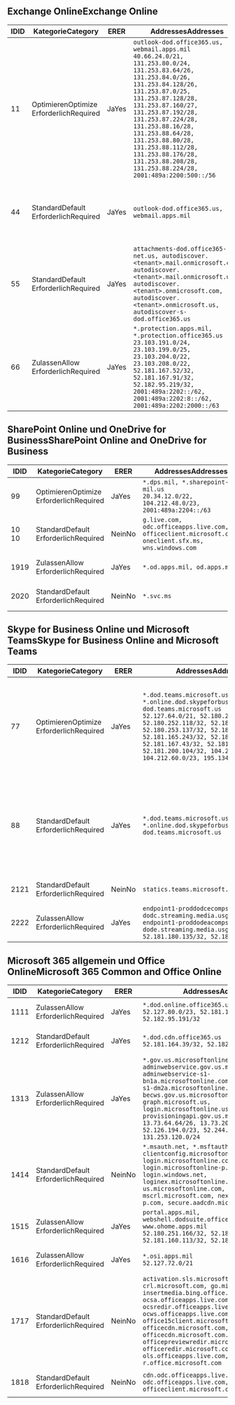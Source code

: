 <!--THIS FILE IS AUTOMATICALLY GENERATED. MANUAL CHANGES WILL BE OVERWRITTEN.-->
<!--Please contact the Office 365 Endpoints team with any questions.-->
<!--USGovDoD endpoints version 2019072900-->
<!--File generated 2019-07-29 11:00:16.1619-->

## <a name="exchange-online"></a><span data-ttu-id="0320b-101">Exchange Online</span><span class="sxs-lookup"><span data-stu-id="0320b-101">Exchange Online</span></span>

<span data-ttu-id="0320b-102">ID</span><span class="sxs-lookup"><span data-stu-id="0320b-102">ID</span></span> | <span data-ttu-id="0320b-103">Kategorie</span><span class="sxs-lookup"><span data-stu-id="0320b-103">Category</span></span> | <span data-ttu-id="0320b-104">ER</span><span class="sxs-lookup"><span data-stu-id="0320b-104">ER</span></span> | <span data-ttu-id="0320b-105">Addresses</span><span class="sxs-lookup"><span data-stu-id="0320b-105">Addresses</span></span> | <span data-ttu-id="0320b-106">Ports</span><span class="sxs-lookup"><span data-stu-id="0320b-106">Ports</span></span>
-- | -------------------- | --- | ---------------------------------------------------------------------------------------------------------------------------------------------------------------------------------------------------------------------------------------------------------------------------------------------------------------------------------------------------------------------------------------------- | -------------------------------
<span data-ttu-id="0320b-107">1</span><span class="sxs-lookup"><span data-stu-id="0320b-107">1</span></span> | <span data-ttu-id="0320b-108">Optimieren</span><span class="sxs-lookup"><span data-stu-id="0320b-108">Optimize</span></span><BR><span data-ttu-id="0320b-109">Erforderlich</span><span class="sxs-lookup"><span data-stu-id="0320b-109">Required</span></span> | <span data-ttu-id="0320b-110">Ja</span><span class="sxs-lookup"><span data-stu-id="0320b-110">Yes</span></span> | `outlook-dod.office365.us, webmail.apps.mil`<BR>`40.66.24.0/21, 131.253.80.0/24, 131.253.83.64/26, 131.253.84.0/26, 131.253.84.128/26, 131.253.87.0/25, 131.253.87.128/28, 131.253.87.160/27, 131.253.87.192/28, 131.253.87.224/28, 131.253.88.16/28, 131.253.88.64/28, 131.253.88.80/28, 131.253.88.112/28, 131.253.88.176/28, 131.253.88.208/28, 131.253.88.224/28, 2001:489a:2200:500::/56` | <span data-ttu-id="0320b-111">**TCP:** 443, 80</span><span class="sxs-lookup"><span data-stu-id="0320b-111">**TCP:** 443, 80</span></span>
<span data-ttu-id="0320b-112">4</span><span class="sxs-lookup"><span data-stu-id="0320b-112">4</span></span> | <span data-ttu-id="0320b-113">Standard</span><span class="sxs-lookup"><span data-stu-id="0320b-113">Default</span></span><BR><span data-ttu-id="0320b-114">Erforderlich</span><span class="sxs-lookup"><span data-stu-id="0320b-114">Required</span></span> | <span data-ttu-id="0320b-115">Ja</span><span class="sxs-lookup"><span data-stu-id="0320b-115">Yes</span></span> | `outlook-dod.office365.us, webmail.apps.mil` | <span data-ttu-id="0320b-116">**TCP:** 143, 25, 587, 993, 995</span><span class="sxs-lookup"><span data-stu-id="0320b-116">**TCP:** 143, 25, 587, 993, 995</span></span>
<span data-ttu-id="0320b-117">5</span><span class="sxs-lookup"><span data-stu-id="0320b-117">5</span></span> | <span data-ttu-id="0320b-118">Standard</span><span class="sxs-lookup"><span data-stu-id="0320b-118">Default</span></span><BR><span data-ttu-id="0320b-119">Erforderlich</span><span class="sxs-lookup"><span data-stu-id="0320b-119">Required</span></span> | <span data-ttu-id="0320b-120">Ja</span><span class="sxs-lookup"><span data-stu-id="0320b-120">Yes</span></span> | `attachments-dod.office365-net.us, autodiscover.<tenant>.mail.onmicrosoft.com, autodiscover.<tenant>.mail.onmicrosoft.us, autodiscover.<tenant>.onmicrosoft.com, autodiscover.<tenant>.onmicrosoft.us, autodiscover-s-dod.office365.us` | <span data-ttu-id="0320b-121">**TCP:** 443, 80</span><span class="sxs-lookup"><span data-stu-id="0320b-121">**TCP:** 443, 80</span></span>
<span data-ttu-id="0320b-122">6</span><span class="sxs-lookup"><span data-stu-id="0320b-122">6</span></span> | <span data-ttu-id="0320b-123">Zulassen</span><span class="sxs-lookup"><span data-stu-id="0320b-123">Allow</span></span><BR><span data-ttu-id="0320b-124">Erforderlich</span><span class="sxs-lookup"><span data-stu-id="0320b-124">Required</span></span> | <span data-ttu-id="0320b-125">Ja</span><span class="sxs-lookup"><span data-stu-id="0320b-125">Yes</span></span> | `*.protection.apps.mil, *.protection.office365.us`<BR>`23.103.191.0/24, 23.103.199.0/25, 23.103.204.0/22, 23.103.208.0/22, 52.181.167.52/32, 52.181.167.91/32, 52.182.95.219/32, 2001:489a:2202::/62, 2001:489a:2202:8::/62, 2001:489a:2202:2000::/63` | <span data-ttu-id="0320b-126">**TCP:** 25, 443</span><span class="sxs-lookup"><span data-stu-id="0320b-126">**TCP:** 25, 443</span></span>

## <a name="sharepoint-online-and-onedrive-for-business"></a><span data-ttu-id="0320b-127">SharePoint Online und OneDrive for Business</span><span class="sxs-lookup"><span data-stu-id="0320b-127">SharePoint Online and OneDrive for Business</span></span>

<span data-ttu-id="0320b-128">ID</span><span class="sxs-lookup"><span data-stu-id="0320b-128">ID</span></span> | <span data-ttu-id="0320b-129">Kategorie</span><span class="sxs-lookup"><span data-stu-id="0320b-129">Category</span></span> | <span data-ttu-id="0320b-130">ER</span><span class="sxs-lookup"><span data-stu-id="0320b-130">ER</span></span> | <span data-ttu-id="0320b-131">Addresses</span><span class="sxs-lookup"><span data-stu-id="0320b-131">Addresses</span></span> | <span data-ttu-id="0320b-132">Ports</span><span class="sxs-lookup"><span data-stu-id="0320b-132">Ports</span></span>
-- | -------------------- | --- | ---------------------------------------------------------------------------------------------------- | ----------------
<span data-ttu-id="0320b-133">9</span><span class="sxs-lookup"><span data-stu-id="0320b-133">9</span></span> | <span data-ttu-id="0320b-134">Optimieren</span><span class="sxs-lookup"><span data-stu-id="0320b-134">Optimize</span></span><BR><span data-ttu-id="0320b-135">Erforderlich</span><span class="sxs-lookup"><span data-stu-id="0320b-135">Required</span></span> | <span data-ttu-id="0320b-136">Ja</span><span class="sxs-lookup"><span data-stu-id="0320b-136">Yes</span></span> | `*.dps.mil, *.sharepoint-mil.us`<BR>`20.34.12.0/22, 104.212.48.0/23, 2001:489a:2204::/63` | <span data-ttu-id="0320b-137">**TCP:** 443, 80</span><span class="sxs-lookup"><span data-stu-id="0320b-137">**TCP:** 443, 80</span></span>
<span data-ttu-id="0320b-138">10 </span><span class="sxs-lookup"><span data-stu-id="0320b-138">10</span></span> | <span data-ttu-id="0320b-139">Standard</span><span class="sxs-lookup"><span data-stu-id="0320b-139">Default</span></span><BR><span data-ttu-id="0320b-140">Erforderlich</span><span class="sxs-lookup"><span data-stu-id="0320b-140">Required</span></span> | <span data-ttu-id="0320b-141">Nein</span><span class="sxs-lookup"><span data-stu-id="0320b-141">No</span></span> | `g.live.com, odc.officeapps.live.com, officeclient.microsoft.com, oneclient.sfx.ms, wns.windows.com` | <span data-ttu-id="0320b-142">**TCP:** 443, 80</span><span class="sxs-lookup"><span data-stu-id="0320b-142">**TCP:** 443, 80</span></span>
<span data-ttu-id="0320b-143">19</span><span class="sxs-lookup"><span data-stu-id="0320b-143">19</span></span> | <span data-ttu-id="0320b-144">Zulassen</span><span class="sxs-lookup"><span data-stu-id="0320b-144">Allow</span></span><BR><span data-ttu-id="0320b-145">Erforderlich</span><span class="sxs-lookup"><span data-stu-id="0320b-145">Required</span></span> | <span data-ttu-id="0320b-146">Ja</span><span class="sxs-lookup"><span data-stu-id="0320b-146">Yes</span></span> | `*.od.apps.mil, od.apps.mil` | <span data-ttu-id="0320b-147">**TCP:** 443, 80</span><span class="sxs-lookup"><span data-stu-id="0320b-147">**TCP:** 443, 80</span></span>
<span data-ttu-id="0320b-148">20</span><span class="sxs-lookup"><span data-stu-id="0320b-148">20</span></span> | <span data-ttu-id="0320b-149">Standard</span><span class="sxs-lookup"><span data-stu-id="0320b-149">Default</span></span><BR><span data-ttu-id="0320b-150">Erforderlich</span><span class="sxs-lookup"><span data-stu-id="0320b-150">Required</span></span> | <span data-ttu-id="0320b-151">Nein</span><span class="sxs-lookup"><span data-stu-id="0320b-151">No</span></span> | `*.svc.ms` | <span data-ttu-id="0320b-152">**TCP:** 443, 80</span><span class="sxs-lookup"><span data-stu-id="0320b-152">**TCP:** 443, 80</span></span>

## <a name="skype-for-business-online-and-microsoft-teams"></a><span data-ttu-id="0320b-153">Skype for Business Online und Microsoft Teams</span><span class="sxs-lookup"><span data-stu-id="0320b-153">Skype for Business Online and Microsoft Teams</span></span>

<span data-ttu-id="0320b-154">ID</span><span class="sxs-lookup"><span data-stu-id="0320b-154">ID</span></span> | <span data-ttu-id="0320b-155">Kategorie</span><span class="sxs-lookup"><span data-stu-id="0320b-155">Category</span></span> | <span data-ttu-id="0320b-156">ER</span><span class="sxs-lookup"><span data-stu-id="0320b-156">ER</span></span> | <span data-ttu-id="0320b-157">Addresses</span><span class="sxs-lookup"><span data-stu-id="0320b-157">Addresses</span></span> | <span data-ttu-id="0320b-158">Ports</span><span class="sxs-lookup"><span data-stu-id="0320b-158">Ports</span></span>
-- | -------------------- | --- | -------------------------------------------------------------------------------------------------------------------------------------------------------------------------------------------------------------------------------------------------------------------------------------------------------------------------------------------------------- | --------------------------------------------------
<span data-ttu-id="0320b-159">7</span><span class="sxs-lookup"><span data-stu-id="0320b-159">7</span></span> | <span data-ttu-id="0320b-160">Optimieren</span><span class="sxs-lookup"><span data-stu-id="0320b-160">Optimize</span></span><BR><span data-ttu-id="0320b-161">Erforderlich</span><span class="sxs-lookup"><span data-stu-id="0320b-161">Required</span></span> | <span data-ttu-id="0320b-162">Ja</span><span class="sxs-lookup"><span data-stu-id="0320b-162">Yes</span></span> | `*.dod.teams.microsoft.us, *.online.dod.skypeforbusiness.us, dod.teams.microsoft.us`<BR>`52.127.64.0/21, 52.180.249.148/32, 52.180.252.118/32, 52.180.252.187/32, 52.180.253.137/32, 52.180.253.154/32, 52.181.165.243/32, 52.181.166.119/32, 52.181.167.43/32, 52.181.167.64/32, 52.181.200.104/32, 104.212.32.0/22, 104.212.60.0/23, 195.134.240.0/22` | <span data-ttu-id="0320b-163">**TCP:** 443</span><span class="sxs-lookup"><span data-stu-id="0320b-163">**TCP:** 443</span></span><BR><span data-ttu-id="0320b-164">**UDP:** 3478, 3479, 3480, 3481</span><span class="sxs-lookup"><span data-stu-id="0320b-164">**UDP:** 3478, 3479, 3480, 3481</span></span>
<span data-ttu-id="0320b-165">8</span><span class="sxs-lookup"><span data-stu-id="0320b-165">8</span></span> | <span data-ttu-id="0320b-166">Standard</span><span class="sxs-lookup"><span data-stu-id="0320b-166">Default</span></span><BR><span data-ttu-id="0320b-167">Erforderlich</span><span class="sxs-lookup"><span data-stu-id="0320b-167">Required</span></span> | <span data-ttu-id="0320b-168">Ja</span><span class="sxs-lookup"><span data-stu-id="0320b-168">Yes</span></span> | `*.dod.teams.microsoft.us, *.online.dod.skypeforbusiness.us, dod.teams.microsoft.us` | <span data-ttu-id="0320b-169">**TCP:** 5061, 50000-59999</span><span class="sxs-lookup"><span data-stu-id="0320b-169">**TCP:** 5061, 50000-59999</span></span><BR><span data-ttu-id="0320b-170">**UDP:** 50000-59999</span><span class="sxs-lookup"><span data-stu-id="0320b-170">**UDP:** 50000-59999</span></span>
<span data-ttu-id="0320b-171">21</span><span class="sxs-lookup"><span data-stu-id="0320b-171">21</span></span> | <span data-ttu-id="0320b-172">Standard</span><span class="sxs-lookup"><span data-stu-id="0320b-172">Default</span></span><BR><span data-ttu-id="0320b-173">Erforderlich</span><span class="sxs-lookup"><span data-stu-id="0320b-173">Required</span></span> | <span data-ttu-id="0320b-174">Nein</span><span class="sxs-lookup"><span data-stu-id="0320b-174">No</span></span> | `statics.teams.microsoft.com` | <span data-ttu-id="0320b-175">**TCP:** 443</span><span class="sxs-lookup"><span data-stu-id="0320b-175">**TCP:** 443</span></span>
<span data-ttu-id="0320b-176">22</span><span class="sxs-lookup"><span data-stu-id="0320b-176">22</span></span> | <span data-ttu-id="0320b-177">Zulassen</span><span class="sxs-lookup"><span data-stu-id="0320b-177">Allow</span></span><BR><span data-ttu-id="0320b-178">Erforderlich</span><span class="sxs-lookup"><span data-stu-id="0320b-178">Required</span></span> | <span data-ttu-id="0320b-179">Ja</span><span class="sxs-lookup"><span data-stu-id="0320b-179">Yes</span></span> | `endpoint1-proddodcecompsvc-dodc.streaming.media.usgovcloudapi.net, endpoint1-proddodeacompsvc-dode.streaming.media.usgovcloudapi.net`<BR>`52.181.180.135/32, 52.182.53.6/32` | <span data-ttu-id="0320b-180">**TCP:** 443</span><span class="sxs-lookup"><span data-stu-id="0320b-180">**TCP:** 443</span></span>

## <a name="microsoft-365-common-and-office-online"></a><span data-ttu-id="0320b-181">Microsoft 365 allgemein und Office Online</span><span class="sxs-lookup"><span data-stu-id="0320b-181">Microsoft 365 Common and Office Online</span></span>

<span data-ttu-id="0320b-182">ID</span><span class="sxs-lookup"><span data-stu-id="0320b-182">ID</span></span> | <span data-ttu-id="0320b-183">Kategorie</span><span class="sxs-lookup"><span data-stu-id="0320b-183">Category</span></span> | <span data-ttu-id="0320b-184">ER</span><span class="sxs-lookup"><span data-stu-id="0320b-184">ER</span></span> | <span data-ttu-id="0320b-185">Addresses</span><span class="sxs-lookup"><span data-stu-id="0320b-185">Addresses</span></span> | <span data-ttu-id="0320b-186">Ports</span><span class="sxs-lookup"><span data-stu-id="0320b-186">Ports</span></span>
-- | ------------------- | --- | ------------------------------------------------------------------------------------------------------------------------------------------------------------------------------------------------------------------------------------------------------------------------------------------------------------------------------------------------------------------------------------------------ | ----------------
<span data-ttu-id="0320b-187">11</span><span class="sxs-lookup"><span data-stu-id="0320b-187">11</span></span> | <span data-ttu-id="0320b-188">Zulassen</span><span class="sxs-lookup"><span data-stu-id="0320b-188">Allow</span></span><BR><span data-ttu-id="0320b-189">Erforderlich</span><span class="sxs-lookup"><span data-stu-id="0320b-189">Required</span></span> | <span data-ttu-id="0320b-190">Ja</span><span class="sxs-lookup"><span data-stu-id="0320b-190">Yes</span></span> | `*.dod.online.office365.us`<BR>`52.127.80.0/23, 52.181.164.39/32, 52.182.95.191/32` | <span data-ttu-id="0320b-191">**TCP:** 443</span><span class="sxs-lookup"><span data-stu-id="0320b-191">**TCP:** 443</span></span>
<span data-ttu-id="0320b-192">12</span><span class="sxs-lookup"><span data-stu-id="0320b-192">12</span></span> | <span data-ttu-id="0320b-193">Standard</span><span class="sxs-lookup"><span data-stu-id="0320b-193">Default</span></span><BR><span data-ttu-id="0320b-194">Erforderlich</span><span class="sxs-lookup"><span data-stu-id="0320b-194">Required</span></span> | <span data-ttu-id="0320b-195">Ja</span><span class="sxs-lookup"><span data-stu-id="0320b-195">Yes</span></span> | `*.dod.cdn.office365.us`<BR>`52.181.164.39/32, 52.182.95.191/32` | <span data-ttu-id="0320b-196">**TCP:** 443</span><span class="sxs-lookup"><span data-stu-id="0320b-196">**TCP:** 443</span></span>
<span data-ttu-id="0320b-197">13</span><span class="sxs-lookup"><span data-stu-id="0320b-197">13</span></span> | <span data-ttu-id="0320b-198">Zulassen</span><span class="sxs-lookup"><span data-stu-id="0320b-198">Allow</span></span><BR><span data-ttu-id="0320b-199">Erforderlich</span><span class="sxs-lookup"><span data-stu-id="0320b-199">Required</span></span> | <span data-ttu-id="0320b-200">Ja</span><span class="sxs-lookup"><span data-stu-id="0320b-200">Yes</span></span> | `*.gov.us.microsoftonline.com, adminwebservice.gov.us.microsoftonline.com, adminwebservice-s1-bn1a.microsoftonline.com, adminwebservice-s1-dm2a.microsoftonline.com, becws.gov.us.microsoftonline.com, dod-graph.microsoft.us, login.microsoftonline.us, provisioningapi.gov.us.microsoftonline.com`<BR>`13.73.64.64/26, 13.73.208.128/25, 52.126.194.0/23, 52.244.120.128/25, 131.253.120.0/24` | <span data-ttu-id="0320b-201">**TCP:** 443</span><span class="sxs-lookup"><span data-stu-id="0320b-201">**TCP:** 443</span></span>
<span data-ttu-id="0320b-202">14</span><span class="sxs-lookup"><span data-stu-id="0320b-202">14</span></span> | <span data-ttu-id="0320b-203">Standard</span><span class="sxs-lookup"><span data-stu-id="0320b-203">Default</span></span><BR><span data-ttu-id="0320b-204">Erforderlich</span><span class="sxs-lookup"><span data-stu-id="0320b-204">Required</span></span> | <span data-ttu-id="0320b-205">Nein</span><span class="sxs-lookup"><span data-stu-id="0320b-205">No</span></span> | `*.msauth.net, *.msftauth.net, clientconfig.microsoftonline-p.net, login.microsoftonline.com, login.microsoftonline-p.com, login.windows.net, loginex.microsoftonline.com, login-us.microsoftonline.com, mscrl.microsoft.com, nexus.microsoftonline-p.com, secure.aadcdn.microsoftonline-p.com` | <span data-ttu-id="0320b-206">**TCP:** 443</span><span class="sxs-lookup"><span data-stu-id="0320b-206">**TCP:** 443</span></span>
<span data-ttu-id="0320b-207">15</span><span class="sxs-lookup"><span data-stu-id="0320b-207">15</span></span> | <span data-ttu-id="0320b-208">Zulassen</span><span class="sxs-lookup"><span data-stu-id="0320b-208">Allow</span></span><BR><span data-ttu-id="0320b-209">Erforderlich</span><span class="sxs-lookup"><span data-stu-id="0320b-209">Required</span></span> | <span data-ttu-id="0320b-210">Ja</span><span class="sxs-lookup"><span data-stu-id="0320b-210">Yes</span></span> | `portal.apps.mil, webshell.dodsuite.office365.us, www.ohome.apps.mil`<BR>`52.180.251.166/32, 52.181.160.19/32, 52.181.160.113/32, 52.182.92.132/32` | <span data-ttu-id="0320b-211">**TCP:** 443</span><span class="sxs-lookup"><span data-stu-id="0320b-211">**TCP:** 443</span></span>
<span data-ttu-id="0320b-212">16</span><span class="sxs-lookup"><span data-stu-id="0320b-212">16</span></span> | <span data-ttu-id="0320b-213">Zulassen</span><span class="sxs-lookup"><span data-stu-id="0320b-213">Allow</span></span><BR><span data-ttu-id="0320b-214">Erforderlich</span><span class="sxs-lookup"><span data-stu-id="0320b-214">Required</span></span> | <span data-ttu-id="0320b-215">Ja</span><span class="sxs-lookup"><span data-stu-id="0320b-215">Yes</span></span> | `*.osi.apps.mil`<BR>`52.127.72.0/21` | <span data-ttu-id="0320b-216">**TCP:** 443</span><span class="sxs-lookup"><span data-stu-id="0320b-216">**TCP:** 443</span></span>
<span data-ttu-id="0320b-217">17</span><span class="sxs-lookup"><span data-stu-id="0320b-217">17</span></span> | <span data-ttu-id="0320b-218">Standard</span><span class="sxs-lookup"><span data-stu-id="0320b-218">Default</span></span><BR><span data-ttu-id="0320b-219">Erforderlich</span><span class="sxs-lookup"><span data-stu-id="0320b-219">Required</span></span> | <span data-ttu-id="0320b-220">Nein</span><span class="sxs-lookup"><span data-stu-id="0320b-220">No</span></span> | `activation.sls.microsoft.com, crl.microsoft.com, go.microsoft.com, insertmedia.bing.office.net, ocsa.officeapps.live.com, ocsredir.officeapps.live.com, ocws.officeapps.live.com, office15client.microsoft.com, officecdn.microsoft.com, officecdn.microsoft.com.edgesuite.net, officepreviewredir.microsoft.com, officeredir.microsoft.com, ols.officeapps.live.com, r.office.microsoft.com` | <span data-ttu-id="0320b-221">**TCP:** 443, 80</span><span class="sxs-lookup"><span data-stu-id="0320b-221">**TCP:** 443, 80</span></span>
<span data-ttu-id="0320b-222">18</span><span class="sxs-lookup"><span data-stu-id="0320b-222">18</span></span> | <span data-ttu-id="0320b-223">Standard</span><span class="sxs-lookup"><span data-stu-id="0320b-223">Default</span></span><BR><span data-ttu-id="0320b-224">Erforderlich</span><span class="sxs-lookup"><span data-stu-id="0320b-224">Required</span></span> | <span data-ttu-id="0320b-225">Nein</span><span class="sxs-lookup"><span data-stu-id="0320b-225">No</span></span> | `cdn.odc.officeapps.live.com, odc.officeapps.live.com, officeclient.microsoft.com` | <span data-ttu-id="0320b-226">**TCP:** 443, 80</span><span class="sxs-lookup"><span data-stu-id="0320b-226">**TCP:** 443, 80</span></span>
